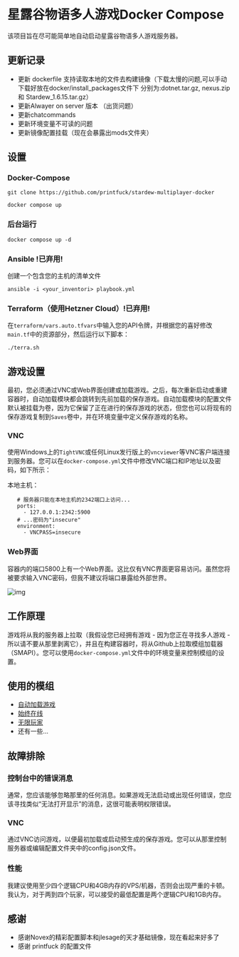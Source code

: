 # 星露谷物语多人游戏Docker Compose

该项目旨在尽可能简单地自动启动星露谷物语多人游戏服务器。



## 更新记录
* 更新 dockerfile 支持读取本地的文件去构建镜像（下载太慢的问题,可以手动下载好放在docker/install_packages文件下 分别为:dotnet.tar.gz, nexus.zip 和 Stardew_1.6.15.tar.gz）
* 更新Alwayer on server 版本 （出货问题）
* 更新chatcommands
* 更新环境变量不可读的问题
* 更新镜像配置挂载（现在会暴露出mods文件夹）


## 设置

### Docker-Compose
 
```
git clone https://github.com/printfuck/stardew-multiplayer-docker

docker compose up
```

### 后台运行
```
docker compose up -d
```
### Ansible !已弃用!

创建一个包含您的主机的清单文件

```
ansible -i <your_inventori> playbook.yml
```

### Terraform（使用Hetzner Cloud）!已弃用!

在`terraform/vars.auto.tfvars`中输入您的API令牌，并根据您的喜好修改`main.tf`中的资源部分，然后运行以下脚本：

```
./terra.sh
```

## 游戏设置

最初，您必须通过VNC或Web界面创建或加载游戏。之后，每次重新启动或重建容器时，自动加载模块都会跳转到先前加载的保存游戏。自动加载模块的配置文件默认被挂载为卷，因为它保留了正在进行的保存游戏的状态，但您也可以将现有的保存游戏复制到`Saves`卷中，并在环境变量中定义保存游戏的名称。

### VNC

使用Windows上的`TightVNC`或任何Linux发行版上的`vncviewer`等VNC客户端连接到服务器。您可以在`docker-compose.yml`文件中修改VNC端口和IP地址以及密码，如下所示：

本地主机：
```
   # 服务器只能在本地主机的2342端口上访问...
   ports:
     - 127.0.0.1:2342:5900
   # ...密码为"insecure"
   environment:
     - VNCPASS=insecure
```

### Web界面 

容器内的端口5800上有一个Web界面。这比仅有VNC界面更容易访问。虽然您将被要求输入VNC密码，但我不建议将端口暴露给外部世界。

![img](https://store.eris.cc/uploads/859865e1ab5b23fb223923d9a7e4806b.PNG)

## 工作原理

游戏将从我的服务器上拉取（我假设您已经拥有游戏 - 因为您正在寻找多人游戏 - 所以请不要从那里剥离它），并且在构建容器时，将从Github上拉取模组加载器（SMAPI）。您可以使用`docker-compose.yml`文件中的环境变量来控制模组的设置。

## 使用的模组

* [自动加载游戏](https://www.nexusmods.com/stardewvalley/mods/2509)
* [始终在线](https://community.playstarbound.com/threads/updating-mods-for-stardew-valley-1-4.156000/page-20#post-3353880)
* [无限玩家](https://www.nexusmods.com/stardewvalley/mods/2213)
* 还有一些...

## 故障排除

### 控制台中的错误消息

通常，您应该能够忽略那里的任何消息。如果游戏无法启动或出现任何错误，您应该寻找类似“无法打开显示”的消息，这很可能表明权限错误。

### VNC

通过VNC访问游戏，以便最初加载或启动预生成的保存游戏。您可以从那里控制服务器或编辑配置文件夹中的config.json文件。

### 性能

我建议使用至少四个逻辑CPU和4GB内存的VPS/机器，否则会出现严重的卡顿。我认为，对于两到四个玩家，可以接受的最低配置是两个逻辑CPU和1GB内存。


## 感谢
 - 感谢Novex的精彩配置脚本和jlesage的天才基础镜像，现在看起来好多了
 - 感谢 printfuck 的配置文件
